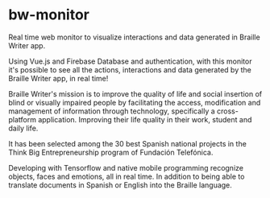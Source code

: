 # bw-monitor
Real time web monitor to visualize interactions and data generated in Braille Writer app.

Using Vue.js and Firebase Database and authentication, with this monitor it's possible to see all the actions, interactions and data generated by the Braille Writer app, in real time!

Braille Writer's mission is to improve the quality of life and social insertion of blind or visually impaired people by facilitating the access, modification and management of information through technology, specifically a cross-platform application. Improving their life quality in their work, student and daily life.

It has been selected among the 30 best Spanish national projects in the Think Big Entrepreneurship program of Fundación Telefónica.

Developing with Tensorflow and native mobile programming recognize objects, faces and emotions, all in real time. In addition to being able to translate documents in Spanish or English into the Braille language.
